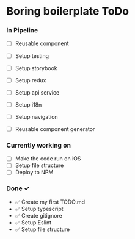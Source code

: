 # Boring boilerplate ToDo

### In Pipeline

- [ ] Reusable component
- [ ] Setup testing
- [ ] Setup storybook

- [ ] Setup redux
- [ ] Setup api service
- [ ] Setup i18n
- [ ] Setup navigation
- [ ] Reusable component generator

### Currently working on

- [ ] Make the code run on iOS
- [ ] Setup file structure
- [ ] Deploy to NPM

### Done ✓

- ✅ Create my first TODO.md
- ✅ Setup typescript
- ✅ Create gitignore
- ✅ Setup Eslint
- ✅ Setup file structure
